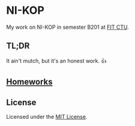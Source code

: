 # NI-KOP

My work on NI-KOP in semester B201 at [FIT CTU](https://fit.cvut.cz/en).

## TL;DR

It ain't mutch, but it's an honest work. :thumbsup:

## [Homeworks](homeworks)

## License

Licensed under the [MIT License](LICENSE).
